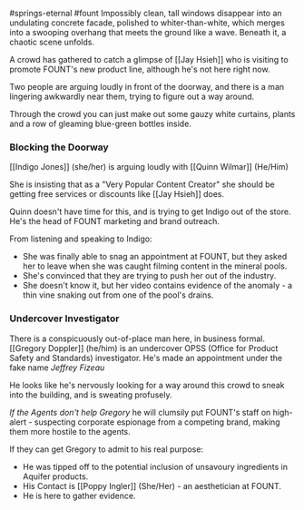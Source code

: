 #springs-eternal #fount
Impossibly clean, tall windows disappear into an undulating concrete facade, polished to whiter-than-white, which merges into a swooping overhang that meets the ground like a wave. Beneath it, a chaotic scene unfolds.

A crowd has gathered to catch a glimpse of [[Jay Hsieh]] who is visiting to promote FOUNT's new product line, although he's not here right now.

Two people are arguing loudly in front of the doorway, and there is a man lingering awkwardly near them, trying to figure out a way around.

Through the crowd you can just make out some gauzy white curtains, plants and a row of gleaming blue-green bottles inside.

### Blocking the Doorway
[[Indigo Jones]] (she/her) is arguing loudly with [[Quinn Wilmar]] (He/Him)

She is insisting that as a "Very Popular Content Creator" she should be getting free services or discounts like [[Jay Hsieh]] does.

Quinn doesn't have time for this, and is trying to get Indigo out of the store. He's the head of FOUNT marketing and brand outreach.

From listening and speaking to Indigo:
- She was finally able to snag an appointment at FOUNT, but they asked her to leave when she was caught filming content in the mineral pools.
- She's convinced that they are trying to push her out of the industry.
- She doesn't know it, but her video contains evidence of the anomaly - a thin vine snaking out from one of the pool's drains.

### Undercover Investigator
There is a conspicuously out-of-place man here, in business formal.
[[Gregory Doppler]] (he/him) is an undercover OPSS (Office for Product Safety and Standards) investigator.
He's made an appointment under the fake name *Jeffrey Fizeau*

He looks like he's nervously looking for a way around this crowd to sneak into the building, and is sweating profusely.

*If the Agents don't help Gregory* he will clumsily put FOUNT's staff on high-alert - suspecting corporate espionage from a competing brand, making them more hostile to the agents.

If they can get Gregory to admit to his real purpose:
- He was tipped off to the potential inclusion of unsavoury ingredients in Aquifer products.
- His Contact is [[Poppy Ingler]] (She/Her) - an aesthetician at FOUNT.
- He is here to gather evidence.